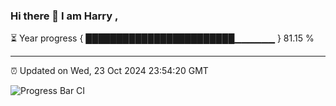 ### Hi there 👋 I am Harry , 

⏳ Year progress { ████████████████████████▁▁▁▁▁▁ } 81.15 %

---

⏰ Updated on Wed, 23 Oct 2024 23:54:20 GMT

![Progress Bar CI](https://github.com/duykhang68/duykhang68/workflows/Progress%20Bar%20CI/badge.svg)

